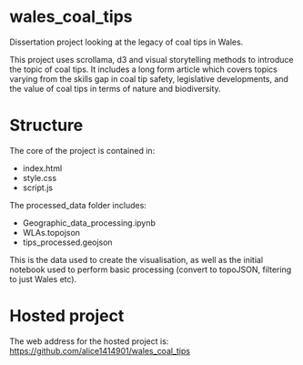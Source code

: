 # wales_coal_tips
Dissertation project looking at the legacy of coal tips in Wales.

This project uses scrollama, d3 and visual storytelling methods to introduce the topic of coal tips. It includes a long form article which covers topics varying from the skills gap in coal tip safety, legislative developments, and the value of coal tips in terms of nature and biodiversity.

# Structure
The core of the project is contained in: 
- index.html
- style.css 
- script.js

The processed_data folder includes:
- Geographic_data_processing.ipynb
- WLAs.topojson
- tips_processed.geojson

This is the data used to create the visualisation, as well as the initial notebook used to perform basic processing (convert to topoJSON, filtering to just Wales etc).

# Hosted project
The web address for the hosted project is: https://github.com/alice1414901/wales_coal_tips